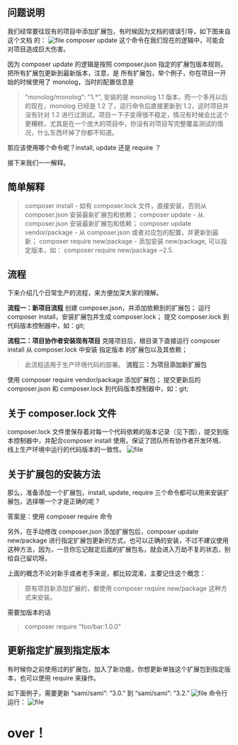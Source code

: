 ## **问题说明**

我们经常要往现有的项目中添加扩展包，有时候因为文档的错误引导，如下图来自 这个文档 的：
![file](https://lccdn.phphub.org/uploads/images/201806/07/23400/1mL3SYSkzR.png?imageView2/2/w/1240/h/0)
composer update 这个命令在我们现在的逻辑中，可能会对项目造成巨大伤害。

因为 composer update 的逻辑是按照 composer.json 指定的扩展包版本规则，把所有扩展包更新到最新版本，注意，是 所有扩展包，举个例子，你在项目一开始的时候使用了 monolog，当时的配置信息是

> "monolog/monolog": "1.*",
> 安装的是 monolog 1.1 版本，而一个多月以后的现在，monolog 已经是 1.2 了，运行命令后直接更新到 1.2，这时项目并没有针对 1.2 进行过测试，项目一下子变得很不稳定，情况有时候会比这个更糟糕，尤其是在一个庞大的项目中，你没有对项目写完整覆盖测试的情况，什么东西坏掉了你都不知道。

那应该使用哪个命令呢？install, update 还是 require ？

接下来我们一一解释。

## **简单解释**

> composer install - 如有 composer.lock 文件，直接安装，否则从 composer.json 安装最新扩展包和依赖；
> composer update - 从 composer.json 安装最新扩展包和依赖；
> composer update vendor/package - 从 composer.json 或者对应包的配置，并更新到最新；
> composer require new/package - 添加安装 new/package, 可以指定版本，如： composer require new/package ~2.5.

## **流程**

下来介绍几个日常生产的流程，来方便加深大家的理解。

**流程一：新项目流程**
创建 composer.json，并添加依赖到的扩展包；
运行 composer install，安装扩展包并生成 composer.lock；
提交 composer.lock 到代码版本控制器中，如：git;

**流程二：项目协作者安装现有项目**
克隆项目后，根目录下直接运行 composer install 从 composer.lock 中安装 指定版本 的扩展包以及其依赖；

> 此流程适用于生产环境代码的部署。
> **流程三：为项目添加新扩展包**

使用 composer require vendor/package 添加扩展包；
提交更新后的 composer.json 和 composer.lock 到代码版本控制器中，如：git;

## **关于 composer.lock 文件**

composer.lock 文件里保存着对每一个代码依赖的版本记录（见下图），提交到版本控制器中，并配合composer install 使用，保证了团队所有协作者开发环境、线上生产环境中运行的代码版本的一致性。
![file](https://lccdn.phphub.org/uploads/images/201806/07/23400/XKuRQme1xN.png?imageView2/2/w/1240/h/0)

## **关于扩展包的安装方法**

那么，准备添加一个扩展包，install, update, require 三个命令都可以用来安装扩展包，选择哪一个才是正确的呢？

答案是：使用 composer require 命令

另外，在手动修改 composer.json 添加扩展包后，composer update new/package 进行指定扩展包更新的方式，也可以正确的安装，不过不建议使用这种方法，因为，一旦你忘记敲定后面的扩展包名，就会进入万劫不复的状态，别给自己留坑呀。

上面的概念不论对新手或者老手来说，都比较混淆，主要记住这个概念：

> 原有项目新添加扩展的，都使用 composer require new/package 这种方式来安装。

需要加版本的话

> composer require "foo/bar:1.0.0"

## **更新指定扩展到指定版本**

有时候你之前使用过的扩展包，加入了新功能，你想更新单独这个扩展包到指定版本，也可以使用 require 来操作。

如下面例子，需要更新 “sami/sami”: “3.0.” 到 “sami/sami”: “3.2.”
![file](https://lccdn.phphub.org/uploads/images/201806/07/23400/atA7yD6Cvb.png?imageView2/2/w/1240/h/0)
命令行运行：
![file](https://lccdn.phphub.org/uploads/images/201806/07/23400/gmcFdRZpkJ.png?imageView2/2/w/1240/h/0)

# over！